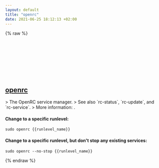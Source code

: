 ```yaml
---
layout: default
title: "openrc"
date: 2021-06-25 18:12:13 +02:00
---
```

{% raw %}
<h2 id="openrc">
  <a href="/en/linux/openrc.html">openrc</a> <a href="#openrc"><svg class="icon">
    <use href="/assets/images/unicode_sprite.svg#link" />
  </svg></a>
</h2>
> The OpenRC service manager.
> See also `rc-status`, `rc-update`, and `rc-service`.
> More information: <https://wiki.gentoo.org/wiki/OpenRC>.

#### Change to a specific runlevel:
```shell
sudo openrc {{runlevel_name}}
```
#### Change to a specific runlevel, but don't stop any existing services:
```shell
sudo openrc --no-stop {{runlevel_name}}
```
{% endraw %}